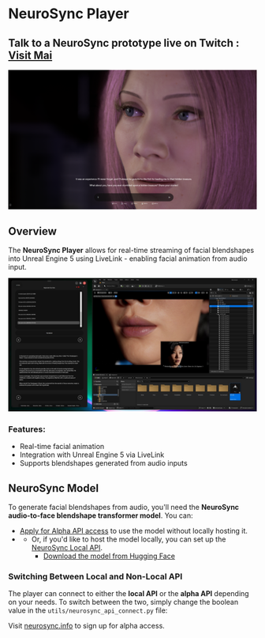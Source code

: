 # NeuroSync Player

## Talk to a NeuroSync prototype live on Twitch : [Visit Mai](https://www.twitch.tv/mai_anima_ai)

![Alt text](/utils/catears.png)

## Overview

The **NeuroSync Player** allows for real-time streaming of facial blendshapes into Unreal Engine 5 using LiveLink - enabling facial animation from audio input.

![Alt text](/utils/neurosyncclose.jpg)

### Features:
- Real-time facial animation
- Integration with Unreal Engine 5 via LiveLink
- Supports blendshapes generated from audio inputs

## NeuroSync Model

To generate facial blendshapes from audio, you'll need the **NeuroSync audio-to-face blendshape transformer model**. You can:

- [Apply for Alpha API access](https://neurosync.info) to use the model without locally hosting it.
- - Or, if you'd like to host the model locally, you can set up the [NeuroSync Local API](https://github.com/AnimaVR/NeuroSync_Local_API).
    - [Download the model from Hugging Face](https://huggingface.co/AnimaVR/NEUROSYNC_Audio_To_Face_Blendshape)

### Switching Between Local and Non-Local API

The player can connect to either the **local API** or the **alpha API** depending on your needs. To switch between the two, simply change the boolean value in the `utils/neurosync_api_connect.py` file:

Visit [neurosync.info](https://neurosync.info) to sign up for alpha access.

